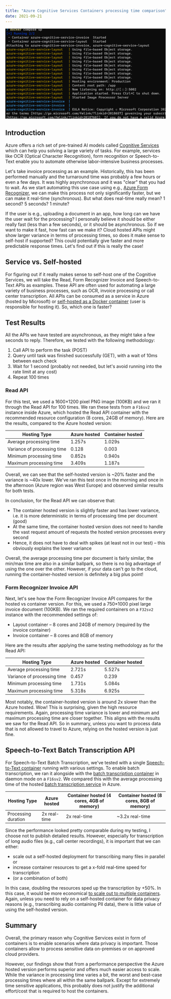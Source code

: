 ```yaml
---
title: "Azure Cognitive Services Containers processing time comparison"
date: 2021-09-21
---
```

![Post logo](/images/containers_logo.png)

## Introduction

Azure offers a rich set of pre-trained AI models called [Cognitive Services](https://web.archive.org/web/20220123154734/https://azure.microsoft.com/en-us/services/cognitive-services/) which can help you solving a large variety of tasks. For example, services like OCR (Optical Character Recognition), form recognition or Speech-to-Text enable you to automate otherwise labor-intensive business processes.

Let's take invoice processing as an example. Historically, this has been performed manually and the turnaround time was probably a few hours or even a few days. It was highly asynchronous and it was "clear" that you had to wait. As we start automating this use case using e.g., [Azure Form Recognizer](https://web.archive.org/web/20220123154734/https://azure.microsoft.com/en-us/services/form-recognizer/), we can make this process not only significantly faster, but we can make it real-time (synchronous). But what does real-time really mean? 1 second? 5 seconds? 1 minute?

If the user is e.g., uploading a document in an app, how long can we have the user wait for the processing? I personally believe it should be either really fast (less than a few seconds), or it should be asynchronous. So if we want to make it fast, how fast can we make it? Cloud hosted APIs might show larger variance in terms of processing times, so does it make sense to self-host if supported? This could potentially give faster and more predictable response times. Let's find out if this is really the case!

## Service vs. Self-hosted

For figuring out if it really makes sense to self-host one of the Cognitive Services, we will take the Read, Form Recognizer Invoice and Speech-to-Text APIs as examples. These API are often used for automating a large variety of business processes, such as OCR, invoice processing or call center transcription. All APIs can be consumed as a service in Azure (hosted by Microsoft) or [self-hosted as a Docker container](https://web.archive.org/web/20220123154734/https://docs.microsoft.com/en-us/azure/cognitive-services/cognitive-services-container-support) (user is responsible for hosting it). So, which one is faster?

## Test Results

All the APIs we have tested are asynchronous, as they might take a few seconds to reply. Therefore, we tested with the following methodology:

1. Call API to perform the task (POST)
1. Query until task was finished successfully (GET), with a wait of 10ms between each check
1. Wait for 1 second (probably not needed, but let's avoid running into the rate limit at any cost)
1. Repeat 100 times

### Read API

For this test, we used a 1600×1200 pixel PNG image (100KB) and we ran it through the Read API for 100 times. We ran these tests from a `F16sv2` instance inside Azure, which hosted the Read API container with the recommended resource configuration (8 cores, 24GB of memory). Here are the results, compared to the Azure hosted version:

| Hosting Type                | Azure hosted | Container hosted |
|-----------------------------|--------------|------------------|
| Average processing time     | 1.257s       | 1.029s           |
| Variance of processing time | 0.128        | 0.003            |
| Minimum processing time     | 0.852s       | 0.940s           |
| Maximum processing time     | 3.409s       | 1.187s           |

Overall, we can see that the self-hosted version is ~20% faster and the variance is ~40x lower. We've ran this test once in the morning and once in the afternoon (Azure region was West Europe) and observed similar results for both tests.

In conclusion, for the Read API we can observe that:

* The container hosted version is slightly faster and has lower variance, i.e. it is more deterministic in terms of processing time per document (good)
* At the same time, the container hosted version does not need to handle the vast request amount of requests the hosted version processes every second
* Hence, it does not have to deal with spikes (at least not in our test) – this obviously explains the lower variance

Overall, the average processing time per document is fairly similar, the min/max time are also in a similar ballpark, so there is no big advantage of using the one over the other. However, if your data can't go to the cloud, running the container-hosted version is definitely a big plus point!

### Form Recognizer Invoice API

Next, let's see how the Form Recognizer Invoice API compares for the hosted vs container version. For this, we used a 750×1000 pixel large invoice document (100KB). We ran the required containers on a `F32sv2` instance with the recommended settings of:

* Layout container – 8 cores and 24GB of memory (required by the invoice container)
* Invoice container – 8 cores and 8GB of memory

Here are the results after applying the same testing methodology as for the Read API:

| Hosting Type                | Azure hosted | Container hosted |
|-----------------------------|--------------|------------------|
| Average processing time     | 2.721s       | 5.527s           |
| Variance of processing time | 0.457        | 0.239            |
| Minimum processing time     | 1.731s       | 5.084s           |
| Maximum processing time     | 5.318s       | 6.925s           |

Most notably, the container-hosted version is around 2x slower than the Azure hosted. Wow! This is surprising, given the high resource requirements. Again, processing time variance is lower and minimum and maximum processing time are closer together. This aligns with the results we saw for the Read API. So in summary, unless you want to process data that is not allowed to travel to Azure, relying on the hosted version is just fine.

## Speech-to-Text Batch Transcription API

For Speech-to-Text Batch Transcription, we've tested with a single [Speech-to-Text container](https://web.archive.org/web/20220123154734/https://docs.microsoft.com/en-us/azure/cognitive-services/speech-service/speech-container-configuration?tabs=stt) running with various settings. To enable batch transcription, we ran it alongside with the [batch transcription container](https://web.archive.org/web/20220123154734/https://docs.microsoft.com/en-us/azure/cognitive-services/speech-service/speech-container-batch-processing?tabs=oneshot) in daemon mode on a `F16sv2`. We compared this with the average processing time of the hosted [batch transcription service](https://web.archive.org/web/20220123154734/https://docs.microsoft.com/en-us/azure/cognitive-services/speech-service/batch-transcription) in Azure.

| Hosting Type | Azure hosted | Container hosted (4 cores, 4GB of memory) | Container hosted (8 cores, 8GB of memory) |
|---|---|---|---|
| Processing duration | 2x real-time | 2x real-time | ~3.2x real-time |

Since the performance looked pretty comparable during my testing, I choose not to publish detailed results. However, especially for transcription of long audio files (e.g., call center recordings), it is important that we can either:

* scale out a self-hosted deployment for transcribing many files in parallel or
* increase container resources to get a x-fold real-time speed for transcription
* (or a combination of both)

In this case, doubling the resources sped up the transcription by +50%. In this case, it would be more economical [to scale out to multiple containers](https://web.archive.org/web/20220123154734/https://docs.microsoft.com/en-us/azure/cognitive-services/speech-service/speech-container-howto-on-premises). Again, unless you need to rely on a self-hosted container for data privacy reasons (e.g., transcribing audio containing PII data), there is little value of using the self-hosted version.

## Summary

Overall, the primary reason why Cognitive Services exist in form of containers is to enable scenarios where data privacy is important. Those containers allow to process sensitive data on-premises or on approved cloud providers.

However, our findings show that from a performance perspective the Azure hosted version performs superior and offers much easier access to scale. While the variance in processing time varies a bit, the worst and best-case processing times where all within the same ballpark. Except for extremely time sensitive applications, this probably does not justify the additional effort/cost that is required to host the containers.